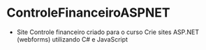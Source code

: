 ControleFinanceiroASPNET
====================================================================================================
- Site Controle financeiro criado para o curso Crie sites ASP.NET (webforms) utilizando C# e JavaScript
